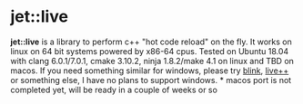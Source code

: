 # jet::live
**jet::live** is a library to perform c++ "hot code reload" on the fly. It works on linux on 64 bit systems powered by x86-64 cpus. 
Tested on Ubuntu 18.04 with clang 6.0.1/7.0.1, cmake 3.10.2, ninja 1.8.2/make 4.1 on linux and TBD on macos.
If you need something similar for windows, please try [blink](https://github.com/crosire/blink), [live++](https://molecular-matters.com/products_livepp.html) or something else, I have no plans to support windows.
\* macos port is not completed yet, will be ready in a couple of weeks or so

